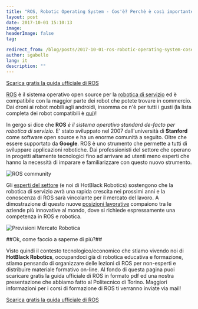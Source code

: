 ```yaml
---
title: "ROS, Robotic Operating System - Cos'è? Perchè è così importante?"
layout: post
date: 2017-10-01 15:10:13
image:
headerImage: false
tag:

redirect_from: /blog/posts/2017-10-01-ros-robotic-operating-system-coseperche-e-cosi-importante
author: sgabello
lang: it
description: ""
---
```


<a href="https://goo.gl/zZ77VU" type="button" class="btn btn-lg btn-info">Scarica gratis la guida ufficiale di ROS </a>


[ROS](http://www.ros.org/) è il sistema operativo open source per la [robotica di servizio](http://rokers.io/teorica/2017/07/06/Introdizione_ROS.html) ed è compatibile con la maggior parte dei robot che potete trovare in commercio. Dai droni ai robot mobili agli androidi, insomma ce n'è per tutti i gusti (la lista completa dei robot compatibili è [qui](http://robots.ros.org/))!

In gergo si dice che **ROS** *è il sistema operativo standard de-facto per robotica di servizio*. E' stato sviluppato nel 2007 dall'università di **Stanford** come software open source e ha un enorme comunità a seguito. Oltre che essere supportato da **Google**. ROS è uno strumento che permette a tutti di sviluppare applicazioni robotiche. Dai professionisti del settore che operano in progetti altamente tecnologici fino ad arrivare ad utenti meno esperti che hanno la necessità di imparare e familiarizzare con questo nuovo strumento.

![ROS community](http://www.ros.org/wp-content/uploads/2013/12/user_map.jpg)


Gli [esperti del settore](http://www.datamanager.it/rivista/un-cloud-la-robotica-52250.html) (e noi di HotBlack Robotics) sostengono che la robotica di servizio avrà una rapida crescita nei prossimi anni e la conoscenza di ROS sarà vincolante per il mercato del lavoro.
A dimostrazione di questo nuove [posizioni lavorative](http://www.ros.org/news/jobs/) compaiono tra le aziende più innovative al mondo, dove si richiede espressamente una competenza in ROS e robotica.


![Previsioni Mercato Robotica](https://www.gminsights.com/assets/img/service-robotics-market-size.png)

##Ok, come faccio a saperne di più?##

Visto quindi il contesto tecnologico/economico che stiamo vivendo noi di **HotBlack Robotics**, occupandoci già di robotica educativa e formazione, stiamo pensando di organizzare delle lezioni di ROS per non-esperti e distribuire materiale formativo on-line. Al fondo di questa pagina puoi scaricare gratis la guida ufficiale di ROS in formato pdf ed una nostra presentazione che abbiamo fatto al Politecnico di Torino. Maggiori informazioni per i corsi di formazione di ROS ti verranno inviate via mail!

<a href="https://goo.gl/zZ77VU" type="button" class="btn btn-lg btn-info">Scarica gratis la guida ufficiale di ROS </a>
